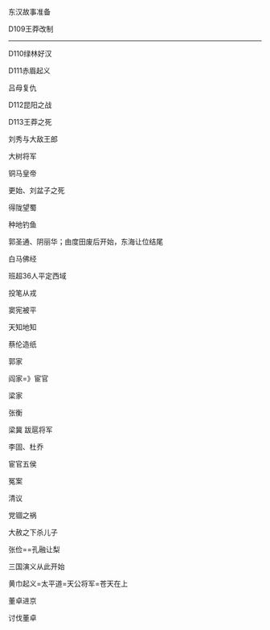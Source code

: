 东汉故事准备

D109王莽改制



-----

D110绿林好汉



D111赤眉起义

吕母复仇

D112昆阳之战



D113王莽之死



刘秀与大敌王郎



大树将军



铜马皇帝



更始、刘盆子之死

得陇望蜀



种地钓鱼



郭圣通、阴丽华；由度田废后开始，东海让位结尾

白马佛经



班超36人平定西域

投笔从戎

窦宪被平

天知地知



蔡伦造纸



郭家

阎家=》宦官

梁家

张衡

梁冀 跋扈将军

李固、杜乔

宦官五侯

冤案

清议

党锢之祸

大赦之下杀儿子

张俭==孔融让梨



三国演义从此开始

黄巾起义=太平道=天公将军=苍天在上

董卓进京

讨伐董卓